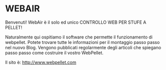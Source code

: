 # WEBAIR
Benvenuti! 
WebAir è il solo ed unico CONTROLLO WEB PER STUFE A PELLET!

Naturalmente qui ospitiamo il software che permette il funzionamento di webpellet.
Potete trovare tutte le informazioni per il montaggio passo passo nel nuovo Blog.
Vengono pubblicati regolarmente degli articoli che spiegano passo passo come costruire il vostro WebPellet.

Il sito è: http://www.webpellet.com


